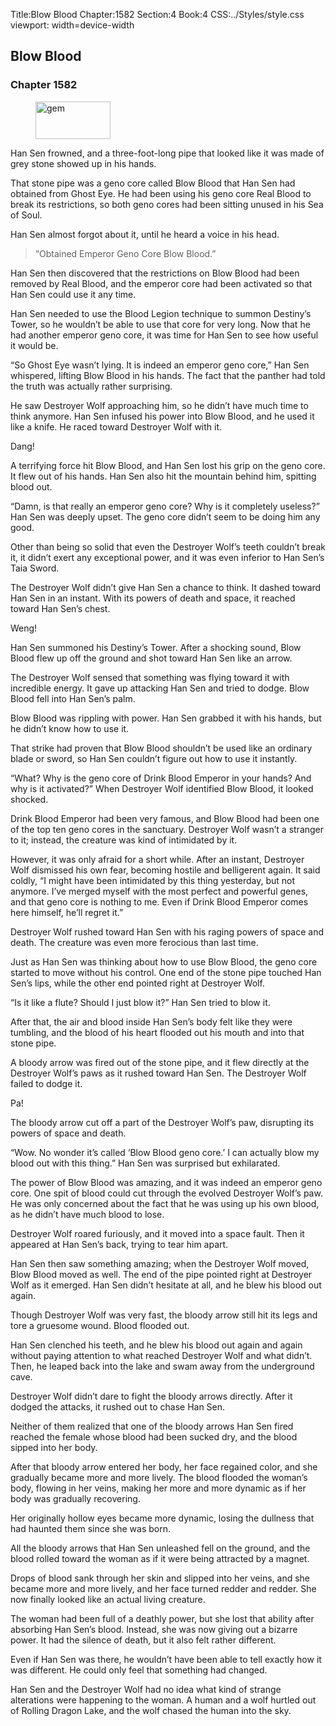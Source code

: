 Title:Blow Blood 
Chapter:1582 
Section:4 
Book:4 
CSS:../Styles/style.css 
viewport: width=device-width
  
## Blow Blood
### Chapter 1582
  
<figure>
	<img src="../Images/gem.gif" alt="gem" id="gem" width="120" height="60" />
</figure>
  

  
Han Sen frowned, and a three-foot-long pipe that looked like it was made of grey stone showed up in his hands.

That stone pipe was a geno core called Blow Blood that Han Sen had obtained from Ghost Eye. He had been using his geno core Real Blood to break its restrictions, so both geno cores had been sitting unused in his Sea of Soul.

Han Sen almost forgot about it, until he heard a voice in his head.

> “Obtained Emperor Geno Core Blow Blood.”

Han Sen then discovered that the restrictions on Blow Blood had been removed by Real Blood, and the emperor core had been activated so that Han Sen could use it any time.

Han Sen needed to use the Blood Legion technique to summon Destiny’s Tower, so he wouldn’t be able to use that core for very long. Now that he had another emperor geno core, it was time for Han Sen to see how useful it would be.

“So Ghost Eye wasn’t lying. It is indeed an emperor geno core,” Han Sen whispered, lifting Blow Blood in his hands. The fact that the panther had told the truth was actually rather surprising.

He saw Destroyer Wolf approaching him, so he didn’t have much time to think anymore. Han Sen infused his power into Blow Blood, and he used it like a knife. He raced toward Destroyer Wolf with it.

Dang!

A terrifying force hit Blow Blood, and Han Sen lost his grip on the geno core. It flew out of his hands. Han Sen also hit the mountain behind him, spitting blood out.

“Damn, is that really an emperor geno core? Why is it completely useless?” Han Sen was deeply upset. The geno core didn’t seem to be doing him any good.

Other than being so solid that even the Destroyer Wolf’s teeth couldn’t break it, it didn’t exert any exceptional power, and it was even inferior to Han Sen’s Taia Sword.

The Destroyer Wolf didn’t give Han Sen a chance to think. It dashed toward Han Sen in an instant. With its powers of death and space, it reached toward Han Sen’s chest.

Weng!

Han Sen summoned his Destiny’s Tower. After a shocking sound, Blow Blood flew up off the ground and shot toward Han Sen like an arrow.

The Destroyer Wolf sensed that something was flying toward it with incredible energy. It gave up attacking Han Sen and tried to dodge. Blow Blood fell into Han Sen’s palm.

Blow Blood was rippling with power. Han Sen grabbed it with his hands, but he didn’t know how to use it.

That strike had proven that Blow Blood shouldn’t be used like an ordinary blade or sword, so Han Sen couldn’t figure out how to use it instantly.

“What? Why is the geno core of Drink Blood Emperor in your hands? And why is it activated?” When Destroyer Wolf identified Blow Blood, it looked shocked.

Drink Blood Emperor had been very famous, and Blow Blood had been one of the top ten geno cores in the sanctuary. Destroyer Wolf wasn’t a stranger to it; instead, the creature was kind of intimidated by it.

However, it was only afraid for a short while. After an instant, Destroyer Wolf dismissed his own fear, becoming hostile and belligerent again. It said coldly, “I might have been intimidated by this thing yesterday, but not anymore. I’ve merged myself with the most perfect and powerful genes, and that geno core is nothing to me. Even if Drink Blood Emperor comes here himself, he’ll regret it.”

Destroyer Wolf rushed toward Han Sen with his raging powers of space and death. The creature was even more ferocious than last time.

Just as Han Sen was thinking about how to use Blow Blood, the geno core started to move without his control. One end of the stone pipe touched Han Sen’s lips, while the other end pointed right at Destroyer Wolf.

“Is it like a flute? Should I just blow it?” Han Sen tried to blow it.

After that, the air and blood inside Han Sen’s body felt like they were tumbling, and the blood of his heart flooded out his mouth and into that stone pipe.

A bloody arrow was fired out of the stone pipe, and it flew directly at the Destroyer Wolf’s paws as it rushed toward Han Sen. The Destroyer Wolf failed to dodge it.

Pa!

The bloody arrow cut off a part of the Destroyer Wolf’s paw, disrupting its powers of space and death.

“Wow. No wonder it’s called ‘Blow Blood geno core.’ I can actually blow my blood out with this thing.” Han Sen was surprised but exhilarated.

The power of Blow Blood was amazing, and it was indeed an emperor geno core. One spit of blood could cut through the evolved Destroyer Wolf’s paw. He was only concerned about the fact that he was using up his own blood, as he didn’t have much blood to lose.

Destroyer Wolf roared furiously, and it moved into a space fault. Then it appeared at Han Sen’s back, trying to tear him apart.

Han Sen then saw something amazing; when the Destroyer Wolf moved, Blow Blood moved as well. The end of the pipe pointed right at Destroyer Wolf as it emerged. Han Sen didn’t hesitate at all, and he blew his blood out again.

Though Destroyer Wolf was very fast, the bloody arrow still hit its legs and tore a gruesome wound. Blood flooded out.

Han Sen clenched his teeth, and he blew his blood out again and again without paying attention to what reached Destroyer Wolf and what didn’t. Then, he leaped back into the lake and swam away from the underground cave.

Destroyer Wolf didn’t dare to fight the bloody arrows directly. After it dodged the attacks, it rushed out to chase Han Sen.

Neither of them realized that one of the bloody arrows Han Sen fired reached the female whose blood had been sucked dry, and the blood sipped into her body.

After that bloody arrow entered her body, her face regained color, and she gradually became more and more lively. The blood flooded the woman’s body, flowing in her veins, making her more and more dynamic as if her body was gradually recovering.

Her originally hollow eyes became more dynamic, losing the dullness that had haunted them since she was born.

All the bloody arrows that Han Sen unleashed fell on the ground, and the blood rolled toward the woman as if it were being attracted by a magnet.

Drops of blood sank through her skin and slipped into her veins, and she became more and more lively, and her face turned redder and redder. She now finally looked like an actual living creature.

The woman had been full of a deathly power, but she lost that ability after absorbing Han Sen’s blood. Instead, she was now giving out a bizarre power. It had the silence of death, but it also felt rather different.

Even if Han Sen was there, he wouldn’t have been able to tell exactly how it was different. He could only feel that something had changed.

Han Sen and the Destroyer Wolf had no idea what kind of strange alterations were happening to the woman. A human and a wolf hurtled out of Rolling Dragon Lake, and the wolf chased the human into the sky.